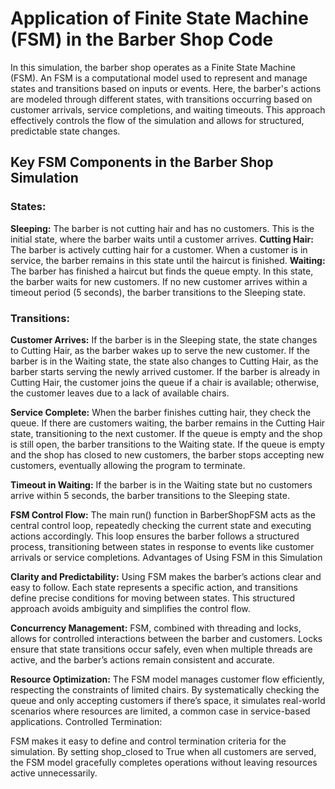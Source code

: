 # Application of Finite State Machine (FSM) in the Barber Shop Code
In this simulation, the barber shop operates as a Finite State Machine (FSM). An FSM is a computational model used to represent and manage states and transitions based on inputs or events. Here, the barber's actions are modeled through different states, with transitions occurring based on customer arrivals, service completions, and waiting timeouts. This approach effectively controls the flow of the simulation and allows for structured, predictable state changes.

## Key FSM Components in the Barber Shop Simulation
### **States:**

**Sleeping:** The barber is not cutting hair and has no customers. This is the initial state, where the barber waits until a customer arrives.
**Cutting Hair:** The barber is actively cutting hair for a customer. When a customer is in service, the barber remains in this state until the haircut is finished.
**Waiting:** The barber has finished a haircut but finds the queue empty. In this state, the barber waits for new customers. If no new customer arrives within a timeout period (5 seconds), the barber transitions to the Sleeping state.
### **Transitions:**

**Customer Arrives:**
If the barber is in the Sleeping state, the state changes to Cutting Hair, as the barber wakes up to serve the new customer.
If the barber is in the Waiting state, the state also changes to Cutting Hair, as the barber starts serving the newly arrived customer.
If the barber is already in Cutting Hair, the customer joins the queue if a chair is available; otherwise, the customer leaves due to a lack of available chairs.

**Service Complete:**
When the barber finishes cutting hair, they check the queue. If there are customers waiting, the barber remains in the Cutting Hair state, transitioning to the next customer.
If the queue is empty and the shop is still open, the barber transitions to the Waiting state. If the queue is empty and the shop has closed to new customers, the barber stops accepting new customers, eventually allowing the program to terminate.

**Timeout in Waiting:**
If the barber is in the Waiting state but no customers arrive within 5 seconds, the barber transitions to the Sleeping state.

**FSM Control Flow:**
The main run() function in BarberShopFSM acts as the central control loop, repeatedly checking the current state and executing actions accordingly. This loop ensures the barber follows a structured process, transitioning between states in response to events like customer arrivals or service completions.
Advantages of Using FSM in this Simulation

**Clarity and Predictability:**
Using FSM makes the barber’s actions clear and easy to follow. Each state represents a specific action, and transitions define precise conditions for moving between states. This structured approach avoids ambiguity and simplifies the control flow.

**Concurrency Management:**
FSM, combined with threading and locks, allows for controlled interactions between the barber and customers. Locks ensure that state transitions occur safely, even when multiple threads are active, and the barber’s actions remain consistent and accurate.

**Resource Optimization:**
The FSM model manages customer flow efficiently, respecting the constraints of limited chairs. By systematically checking the queue and only accepting customers if there’s space, it simulates real-world scenarios where resources are limited, a common case in service-based applications.
Controlled Termination:

FSM makes it easy to define and control termination criteria for the simulation. By setting shop_closed to True when all customers are served, the FSM model gracefully completes operations without leaving resources active unnecessarily.